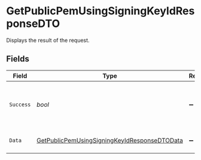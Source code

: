 # GetPublicPemUsingSigningKeyIdResponseDTO

Displays the result of the request.


## Fields

| Field                                                                                                                   | Type                                                                                                                    | Required                                                                                                                | Description                                                                                                             | Example                                                                                                                 |
| ----------------------------------------------------------------------------------------------------------------------- | ----------------------------------------------------------------------------------------------------------------------- | ----------------------------------------------------------------------------------------------------------------------- | ----------------------------------------------------------------------------------------------------------------------- | ----------------------------------------------------------------------------------------------------------------------- |
| `Success`                                                                                                               | *bool*                                                                                                                  | :heavy_minus_sign:                                                                                                      | It demonstrates whether the request is successful or not.                                                               | true                                                                                                                    |
| `Data`                                                                                                                  | [GetPublicPemUsingSigningKeyIdResponseDTOData](../../Models/Components/GetPublicPemUsingSigningKeyIdResponseDTOData.md) | :heavy_minus_sign:                                                                                                      | Displays the result of the request.                                                                                     |                                                                                                                         |